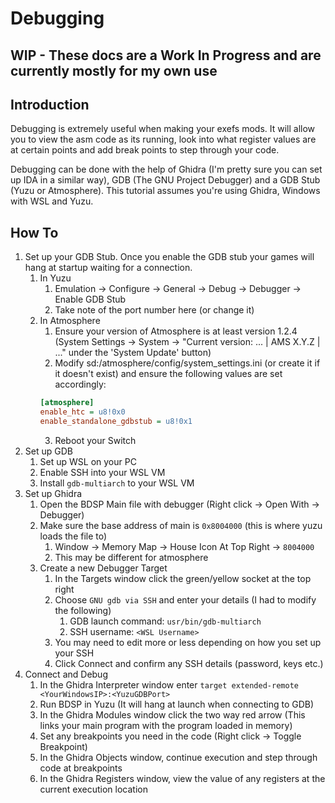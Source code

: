 # Debugging

## WIP - These docs are a Work In Progress and are currently mostly for my own use

## Introduction

Debugging is extremely useful when making your exefs mods. It will allow you to view the asm code as its running, look into what register values are at certain points and add break points to step through your code.

Debugging can be done with the help of Ghidra (I'm pretty sure you can set up IDA in a similar way), GDB (The GNU Project Debugger) and a GDB Stub (Yuzu or Atmosphere).
This tutorial assumes you're using Ghidra, Windows with WSL and Yuzu.

## How To

1. Set up your GDB Stub. Once you enable the GDB stub your games will hang at startup waiting for a connection.
   1. In Yuzu
      1. Emulation -> Configure -> General -> Debug -> Debugger -> Enable GDB Stub
      2. Take note of the port number here (or change it)
   2. In Atmosphere
      1. Ensure your version of Atmosphere is at least version 1.2.4 (System Settings → System → "Current version: ... | AMS X.Y.Z | ..." under the 'System Update' button)
      2. Modify sd:/atmosphere/config/system_settings.ini (or create it if it doesn't exist) and ensure the following values are set accordingly:
		```ini
		[atmosphere]
		enable_htc = u8!0x0
		enable_standalone_gdbstub = u8!0x1
		```
	  3. Reboot your Switch
2. Set up GDB
   1. Set up WSL on your PC
   2. Enable SSH into your WSL VM
   3. Install `gdb-multiarch` to your WSL VM
3. Set up Ghidra
   1. Open the BDSP Main file with debugger (Right click -> Open With -> Debugger)
   2. Make sure the base address of main is `0x8004000` (this is where yuzu loads the file to)
      1. Window -> Memory Map -> House Icon At Top Right -> `8004000`
      2. This may be different for atmosphere
   3. Create a new Debugger Target
      1. In the Targets window click the green/yellow socket at the top right
      2. Choose `GNU gdb via SSH` and enter your details (I had to modify the following)
         1. GDB launch command: `usr/bin/gdb-multiarch`
         2. SSH username: `<WSL Username>`
      3. You may need to edit more or less depending on how you set up your SSH
      4. Click Connect and confirm any SSH details (password, keys etc.)
4. Connect and Debug
   1. In the Ghidra Interpreter window enter `target extended-remote <YourWindowsIP>:<YuzuGDBPort>`
   2. Run BDSP in Yuzu (It will hang at launch when connecting to GDB)
   3. In the Ghidra Modules window click the two way red arrow (This links your main program with the program loaded in memory)
   4. Set any breakpoints you need in the code (Right click -> Toggle Breakpoint)
   5. In the Ghidra Objects window, continue execution and step through code at breakpoints
   6. In the Ghidra Registers window, view the value of any registers at the current execution location